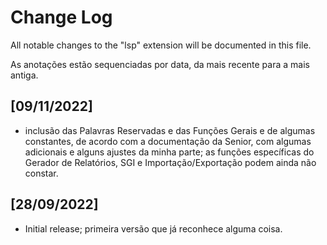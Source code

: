 # Change Log

All notable changes to the "lsp" extension will be documented in this file.

As anotações estão sequenciadas por data, da mais recente para a mais antiga.

## [09/11/2022]
- inclusão das Palavras Reservadas e das Funções Gerais e de algumas constantes, de acordo com a documentação da Senior, com algumas adicionais e alguns ajustes da minha parte; as funções específicas do Gerador de Relatórios, SGI e Importação/Exportação podem ainda não constar.

## [28/09/2022]
- Initial release; primeira versão que já reconhece alguma coisa.